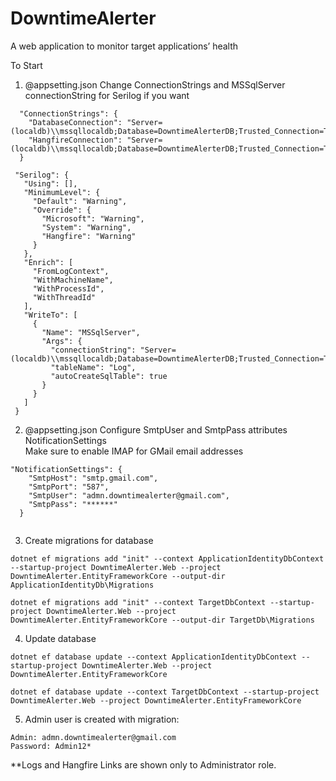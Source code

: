# DowntimeAlerter
A web application to monitor target applications’ health

To Start
1.  @appsetting.json Change ConnectionStrings and  MSSqlServer connectionString for Serilog if you want
```
  "ConnectionStrings": {
    "DatabaseConnection": "Server=(localdb)\\mssqllocaldb;Database=DowntimeAlerterDB;Trusted_Connection=True;MultipleActiveResultSets=true",
    "HangfireConnection": "Server=(localdb)\\mssqllocaldb;Database=DowntimeAlerterDB;Trusted_Connection=True;MultipleActiveResultSets=true"
  }
 ```
 
 ```
  "Serilog": {
    "Using": [],
    "MinimumLevel": {
      "Default": "Warning",
      "Override": {
        "Microsoft": "Warning",
        "System": "Warning",
        "Hangfire": "Warning"
      }
    },
    "Enrich": [
      "FromLogContext",
      "WithMachineName",
      "WithProcessId",
      "WithThreadId"
    ],
    "WriteTo": [
      {
        "Name": "MSSqlServer",
        "Args": {
          "connectionString": "Server=(localdb)\\mssqllocaldb;Database=DowntimeAlerterDB;Trusted_Connection=True;MultipleActiveResultSets=true",
          "tableName": "Log",
          "autoCreateSqlTable": true
        }
      }
    ]
  }
  ```
  
2.  @appsetting.json Configure SmtpUser and SmtpPass attributes NotificationSettings  
Make sure to enable IMAP for GMail email addresses

```
"NotificationSettings": {
    "SmtpHost": "smtp.gmail.com",
    "SmtpPort": "587",
    "SmtpUser": "admn.downtimealerter@gmail.com",
    "SmtpPass": "******"
  }
  
```

3. Create migrations for database
```
dotnet ef migrations add "init" --context ApplicationIdentityDbContext --startup-project DowntimeAlerter.Web --project DowntimeAlerter.EntityFrameworkCore --output-dir ApplicationIdentityDb\Migrations

dotnet ef migrations add "init" --context TargetDbContext --startup-project DowntimeAlerter.Web --project DowntimeAlerter.EntityFrameworkCore --output-dir TargetDb\Migrations
```

4. Update database
```
dotnet ef database update --context ApplicationIdentityDbContext --startup-project DowntimeAlerter.Web --project DowntimeAlerter.EntityFrameworkCore

dotnet ef database update --context TargetDbContext --startup-project DowntimeAlerter.Web --project DowntimeAlerter.EntityFrameworkCore
```

5. Admin user is created with migration:
```
Admin: admn.downtimealerter@gmail.com
Password: Admin12*
```
**Logs and Hangfire Links are shown only to Administrator role.

